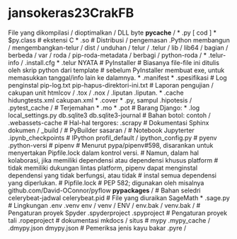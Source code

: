 # jansokeras23CrakFB
File yang dikompilasi / dioptimalkan / DLL byte __pycache__ / * .py [ cod ] * $py.class  # ekstensi C * .so  # Distribusi / pengemasan .Python membangun / mengembangkan-telur / dist / unduhan / telur / .telur / lib / lib64 / bagian / berbeda / var / roda / pip-roda-metadata / berbagi / python-roda / * .telur-info / .install.cfg * .telur NYATA  # PyInstaller #   Biasanya file-file ini ditulis oleh skrip python dari template #   sebelum PyInstaller membuat exe, untuk memasukkan tanggal/info lain ke dalamnya. * .manifest * .spesifikasi  # Log penginstal pip-log.txt pip-hapus-direktori-ini.txt  # Laporan pengujian / cakupan unit htmlcov / .tox / .nox / .liputan .liputan. * .cache hidungtests.xml cakupan.xml * .cover * .py, sampul .hipotesis / .pytest_cache /  # Terjemahan * .mo * .pot  # Barang Django: * .log local_settings.py db.sqlite3 db.sqlite3-journal  # Bahan botol: contoh / .webassets-cache  # Hal-hal tergores: .scrapy  # Dokumentasi Sphinx dokumen / _build /  # PyBuilder sasaran /  # Notebook Jupyterter .ipynb_checkpoints  # IPython profil_default / ipython_config.py  # pyenv .python-versi  # pipenv #    Menurut pypa/pipenv#598, disarankan untuk menyertakan Pipfile.lock dalam kontrol versi. #    Namun, dalam hal kolaborasi, jika memiliki dependensi atau dependensi khusus platform #    tidak memiliki dukungan lintas platform, pipenv dapat menginstal dependensi yang tidak berfungsi, atau tidak #    instal semua dependensi yang diperlukan. # Pipfile.lock  # PEP 582; digunakan oleh misalnya github.com/David-OConnor/pyflow __pypackages__ /  # Bahan seledri celerybeat-jadwal celerybeat.pid  # File yang diuraikan SageMath * .sage.py  # Lingkungan .env .venv env / venv / ENV / env.bak / venv.bak /  # Pengaturan proyek Spyder .spyderproject .spyproject  # Pengaturan proyek tali .ropeproject  # dokumentasi mkdocs / situs  # mypy .mypy_cache / .dmypy.json dmypy.json  # Pemeriksa jenis kayu bakar .pyre /
